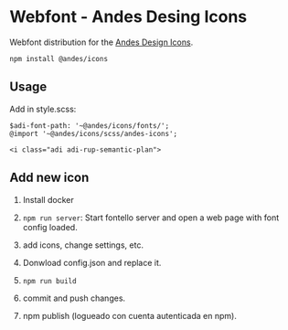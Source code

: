 # Webfont - Andes Desing Icons

Webfont distribution for the [Andes Design Icons](https://www.andes.gob.ar).

```
npm install @andes/icons
```

## Usage

Add in style.scss:

```
$adi-font-path: '~@andes/icons/fonts/';
@import '~@andes/icons/scss/andes-icons';
```

```
<i class="adi adi-rup-semantic-plan">
```

## Add new icon

1. Install docker

2. `npm run server`: Start fontello server and open a web page with font config loaded.

3. add icons, change settings, etc.

4. Donwload config.json and replace it.

5. `npm run build`

6. commit and push changes.

7. npm publish (logueado con cuenta autenticada en npm).
